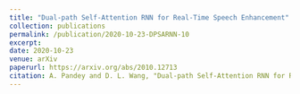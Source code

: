 ```yaml
---
title: "Dual-path Self-Attention RNN for Real-Time Speech Enhancement"
collection: publications
permalink: /publication/2020-10-23-DPSARNN-10
excerpt: 
date: 2020-10-23
venue: arXiv
paperurl: https://arxiv.org/abs/2010.12713
citation: A. Pandey and D. L. Wang, "Dual-path Self-Attention RNN for Real-Time Speech Enhancement," <i>arXiv:2010.12713</i>, 2020.
---
```

